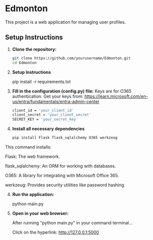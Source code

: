 # Edmonton

This project is a web application for managing user profiles.

## Setup Instructions

1. **Clone the repository:**

   ```sh
   git clone https://github.com/yourusername/Edmonton.git
   cd Edmonton

2. **Setup Instructions**

    pip install -r requirements.txt

3. **Fill in the configuration (config.py) file:**
     Keys are for O365 authentication. 
     Get your keys from: https://learn.microsoft.com/en-us/entra/fundamentals/entra-admin-center 
    ```sh
    client_id = 'your_client_id'
    client_secret = 'your_client_secret'
    SECRET_KEY = 'your_secret_key'
3. **Install all necessary dependencies**
    ```sh
    pip install Flask flask_sqlalchemy O365 werkzeug

This command installs:

Flask: The web framework.

flask_sqlalchemy: An ORM for working with databases.

O365: A library for integrating with Microsoft Office 365.

werkzeug: Provides security utilities like password hashing.

    
4. **Run the application:**

    python main.py

5. **Open in your web browser:**

    After running "python main.py" in your command terminal...

    Click on the hyperlink: http://127.0.0.1:5000
